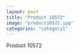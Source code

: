 ```yaml
---
layout: post
title: "Product 10572"
image: "product10572.jpg"
categories: "category1"
---
```

Product 10572
